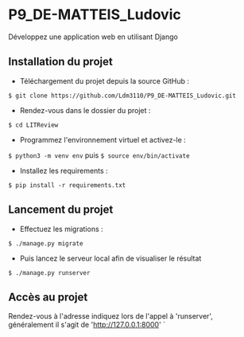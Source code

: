 # P9_DE-MATTEIS_Ludovic
Développez une application web en utilisant Django


## Installation du projet

- Téléchargement du projet depuis la source GitHub :

`
$ git clone https://github.com/Ldm3110/P9_DE-MATTEIS_Ludovic.git
`

- Rendez-vous dans le dossier du projet :

`
$ cd LITReview
`

- Programmez l'environnement virtuel et activez-le :

`
$ python3 -m venv env
`
puis
`
$ source env/bin/activate
`

- Installez les requirements :

`
$ pip install -r requirements.txt
`


## Lancement du projet

- Effectuez les migrations :

`
$ ./manage.py migrate
`

- Puis lancez le serveur local afin de visualiser le résultat

`
$ ./manage.py runserver
`

## Accès au projet

Rendez-vous à l'adresse indiquez lors de l'appel à 'runserver', généralement il s'agit de 'http://127.0.0.1:8000'
`
